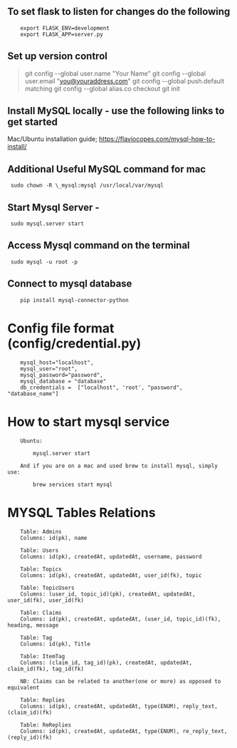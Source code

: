 ## To set flask to listen for changes do the following

```
    export FLASK_ENV=development
    export FLASK_APP=server.py

```

## Set up version control

> git config --global user.name "Your Name"
> git config --global user.email "you@youraddress.com"
> git config --global push.default matching
> git config --global alias.co checkout
> git init

## Install MySQL locally - use the following links to get started

Mac/Ubuntu installation guide; https://flaviocopes.com/mysql-how-to-install/

## Additional Useful MySQL command for mac

` sudo chown -R \_mysql:mysql /usr/local/var/mysql`

## Start Mysql Server -

` sudo mysql.server start`

## Access Mysql command on the terminal

` sudo mysql -u root -p`

## Connect to mysql database

```
    pip install mysql-connector-python
```

# Config file format (config/credential.py)

```
    mysql_host="localhost",
    mysql_user="root",
    mysql_password="password",
    mysql_database = "database"
    db_credentials =  ["localhost", 'root', "password", "database_name"]
```

# How to start mysql service

```
    Ubuntu:

        mysql.server start

    And if you are on a mac and used brew to install mysql, simply use:

        brew services start mysql

```

# MYSQL Tables Relations

```
    Table: Admins
    Columns: id(pk), name

    Table: Users
    Columns: id(pk), createdAt, updatedAt, username, password

    Table: Topics
    Columns: id(pk), createdAt, updatedAt, user_id(fk), topic

    Table: TopicUsers
    Columns: (user_id, topic_id)(pk), createdAt, updatedAt, user_id(fk), user_id(fk)

    Table: Claims
    Columns: id(pk), createdAt, updatedAt, (user_id, topic_id)(fk), heading, message

    Table: Tag
    Columns: id(pk), Title

    Table: ItemTag
    Columns: (claim_id, tag_id)(pk), createdAt, updatedAt, claim_id(fk), tag_id(fk)

    NB: Claims can be related to another(one or more) as opposed to equivalent

    Table: Replies
    Columns: id(pk), createdAt, updatedAt, type(ENUM), reply_text, (claim_id)(fk)

    Table: ReReplies
    Columns: id(pk), createdAt, updatedAt, type(ENUM), re_reply_text, (reply_id)(fk)

```
